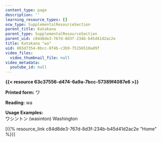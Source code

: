 ```yaml
---
content_type: page
description: ''
learning_resource_types: []
ocw_type: SupplementalResourceSection
parent_title: Katakana
parent_type: SupplementalResourceSection
parent_uid: c84d8de3-767d-8d3f-234b-b45d41d2ac2e
title: Katakana "wa"
uid: 865d7354-0bcc-8f4b-c3b9-75156510ad9f
video_files:
  video_thumbnail_file: null
video_metadata:
  youtube_id: null
---
```


**{{< resource 63c37556-d474-6a9a-7bcc-57389f4087e6 >}}**

**Printed form:** ワ

**Reading:** wa

**Usage Examples:**  
ワシントン (wasinton) Washington

\[{{% resource_link c84d8de3-767d-8d3f-234b-b45d41d2ac2e "Home" %}}\]